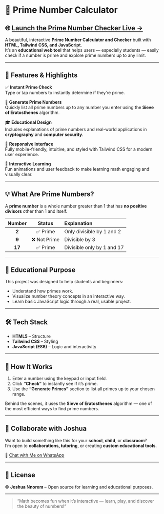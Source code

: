 # 🧮 Prime Number Calculator

## 🌐 [**Launch the Prime Number Checker Live →**](https://jstmejosh.github.io/primeNumberCalculator/)

A beautiful, interactive **Prime Number Calculator and Checker** built with **HTML, Tailwind CSS, and JavaScript**.  
It’s an **educational web tool** that helps users — especially students — easily check if a number is prime and explore prime numbers up to any limit.

---

## 🎯 Features & Highlights

✅ **Instant Prime Check**  
Type or tap numbers to instantly determine if they’re prime.

🧮 **Generate Prime Numbers**  
Quickly list all prime numbers up to any number you enter using the **Sieve of Eratosthenes** algorithm.

🎓 **Educational Design**  
Includes explanations of prime numbers and real-world applications in **cryptography** and **computer security**.

📱 **Responsive Interface**  
Fully mobile-friendly, intuitive, and styled with Tailwind CSS for a modern user experience.

💬 **Interactive Learning**  
Fun animations and user feedback to make learning math engaging and visually clear.

---

## 💡 What Are Prime Numbers?

A **prime number** is a whole number greater than 1 that has **no positive divisors** other than 1 and itself.

| Number | Status | Explanation |
| :---: | :---: | :--- |
| **2** | ✅ Prime | Only divisible by 1 and 2 |
| **9** | ❌ Not Prime | Divisible by 3 |
| **17** | ✅ Prime | Divisible only by 1 and 17 |

---

## 🧠 Educational Purpose

This project was designed to help students and beginners:
- Understand how primes work.  
- Visualize number theory concepts in an interactive way.  
- Learn basic JavaScript logic through a real, usable project.

---

## 🛠️ Tech Stack

- **HTML5** – Structure  
- **Tailwind CSS** – Styling  
- **JavaScript (ES6)** – Logic and interactivity  

---

## 🧩 How It Works

1. Enter a number using the keypad or input field.  
2. Click **“Check”** to instantly see if it’s prime.  
3. Use the **“Generate Primes”** section to list all primes up to your chosen range.  

Behind the scenes, it uses the **Sieve of Eratosthenes** algorithm — one of the most efficient ways to find prime numbers.

---

## 🤝 Collaborate with Joshua

Want to build something like this for your **school**, **child**, or **classroom**?  
I’m open to **collaborations, tutoring**, or creating **custom educational tools**.

📱 [Chat with Me on WhatsApp](https://wa.me/2349122656254)

---

## 🧾 License

© **Joshua Nnorom** – Open source for learning and educational purposes.

---

> “Math becomes fun when it’s interactive — learn, play, and discover the beauty of numbers!”
